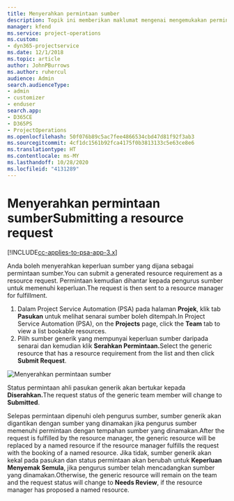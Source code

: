 ```yaml
---
title: Menyerahkan permintaan sumber
description: Topik ini memberikan maklumat mengenai mengemukakan permintaan untuk sumber projek.
manager: kfend
ms.service: project-operations
ms.custom:
- dyn365-projectservice
ms.date: 12/1/2018
ms.topic: article
author: JohnPBurrows
ms.author: ruhercul
audience: Admin
search.audienceType:
- admin
- customizer
- enduser
search.app:
- D365CE
- D365PS
- ProjectOperations
ms.openlocfilehash: 50f076b89c5ac7fee4866534cbd47d81f92f3ab3
ms.sourcegitcommit: 4cf1dc1561b92fca4175f0b3813133c5e63ce8e6
ms.translationtype: HT
ms.contentlocale: ms-MY
ms.lasthandoff: 10/28/2020
ms.locfileid: "4131289"
---
```

# <a name="submitting-a-resource-request"></a><span data-ttu-id="ab072-103">Menyerahkan permintaan sumber</span><span class="sxs-lookup"><span data-stu-id="ab072-103">Submitting a resource request</span></span>

[!INCLUDE[cc-applies-to-psa-app-3.x](../includes/cc-applies-to-psa-app-3x.md)]

<span data-ttu-id="ab072-104">Anda boleh menyerahkan keperluan sumber yang dijana sebagai permintaan sumber.</span><span class="sxs-lookup"><span data-stu-id="ab072-104">You can submit a generated resource requirement as a resource request.</span></span> <span data-ttu-id="ab072-105">Permintaan kemudian dihantar kepada pengurus sumber untuk memenuhi keperluan.</span><span class="sxs-lookup"><span data-stu-id="ab072-105">The request is then sent to a resource manager for fulfillment.</span></span>

1. <span data-ttu-id="ab072-106">Dalam Project Service Automation (PSA) pada halaman **Projek**, klik tab **Pasukan** untuk melihat senarai sumber boleh ditempah.</span><span class="sxs-lookup"><span data-stu-id="ab072-106">In Project Service Automation (PSA), on the **Projects** page, click the **Team** tab to view a list bookable resources.</span></span> 
2. <span data-ttu-id="ab072-107">Pilih sumber generik yang mempunyai keperluan sumber daripada senarai dan kemudian klik **Serahkan Permintaan.**</span><span class="sxs-lookup"><span data-stu-id="ab072-107">Select the generic resource that has a resource requirement from the list and then click **Submit Request**.</span></span>

![Menyerahkan permintaan sumber](media/RM-how-to-18.png)

<span data-ttu-id="ab072-109">Status permintaan ahli pasukan generik akan bertukar kepada **Diserahkan.**</span><span class="sxs-lookup"><span data-stu-id="ab072-109">The request status of the generic team member will change to **Submitted**.</span></span>

<span data-ttu-id="ab072-110">Selepas permintaan dipenuhi oleh pengurus sumber, sumber generik akan digantikan dengan sumber yang dinamakan jika pengurus sumber memenuhi permintaan dengan tempahan sumber yang dinamakan.</span><span class="sxs-lookup"><span data-stu-id="ab072-110">After the request is fulfilled by the resource manager, the generic resource will be replaced by a named resource if the resource manager fulfills the request with the booking of a named resource.</span></span> <span data-ttu-id="ab072-111">Jika tidak, sumber generik akan kekal pada pasukan dan status permintaan akan berubah untuk **Keperluan Menyemak Semula**, jika pengurus sumber telah mencadangkan sumber yang dinamakan.</span><span class="sxs-lookup"><span data-stu-id="ab072-111">Otherwise, the generic resource will remain on the team and the request status will change to **Needs Review**, if the resource manager has proposed a named resource.</span></span>
